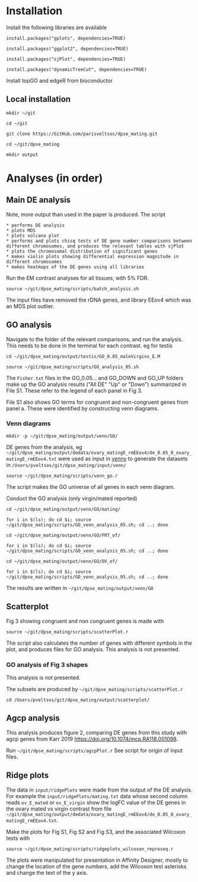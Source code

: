 # Installation

Install the following libraries are available

	install.packages("gplots", dependencies=TRUE)

	install.packages("ggplot2", dependencies=TRUE)

	install.packages("sjPlot", dependencies=TRUE)

	install.packages("dynamicTreeCut", dependencies=TRUE)

Install topGO and edgeR from bioconductor

## Local installation

	mkdir ~/git

	cd ~/git

	git clone https://GitHub.com/parisveltsos/dpse_mating.git

	cd ~/git/dpse_mating

	mkdir output

# Analyses (in order)

## Main DE analysis

Note, more output than used in the paper is produced. The script 

	* performs DE analysis
	* plots MDS 
	* plots volcano plot
	* performs and plots chisq tests of DE gene number comparisons between different chromosomes, and produces the relevant tables with sjPlot
	* plots the chromosomal distribution of significant genes
	* makes violin plots showing differential expression magnitude in different chromosomes
	* makes heatmaps of the DE genes using all libraries
	
Run the EM contrast analyses for all tissues, with 5% FDR.

	source ~/git/dpse_mating/scripts/batch_analysis.sh

The input files have removed the rDNA genes, and library EEov4 which was an MDS plot outlier.

## GO analysis

Navigate to the folder of the relevant comparisons, and run the analysis. This needs to be done in the terminal for each contrast. eg for testis

	cd ~/git/dpse_mating/output/testis/GO_0.05_maleVirgins_E.M

	source ~/git/dpse_mating/scripts/GO_analysis_05.sh

The `Fisher.txt` files in the GO_0.05... and GO_DOWN and GO_UP folders make up the GO analysis results ("All DE" "Up" or "Down") summarized in File S1. These refer to the legend of each panel in Fig 3.

File S1 also shows GO terms for congruent and non-congruent genes from panel a. These were identified by constructing venn diagrams.

### Venn diagrams

	mkdir -p ~/git/dpse_mating/output/venn/GO/

DE genes from the analysis, eg `~/git/dpse_mating/output/dedata/ovary_matingE_rmEEov4/de_0.05_0_ovary_matingE_rmEEov4.txt` were used as input in [venny](https://bioinfogp.cnb.csic.es/tools/venny/) to generate the datasets in `/Users/pveltsos/git/dpse_mating/input/venn/`

	source ~/git/dpse_mating/scripts/venn_go.r
	
The script makes the GO universe of all genes in each venn diagram.

Conduct the GO analysis (only virgin/mated reported)

	cd ~/git/dpse_mating/output/venn/GO/mating/

	for i in $(ls); do cd $i; source ~/git/dpse_mating/scripts/GO_venn_analysis_05.sh; cd ..; done

	cd ~/git/dpse_mating/output/venn/GO/FRT_of/

	for i in $(ls); do cd $i; source ~/git/dpse_mating/scripts/GO_venn_analysis_05.sh; cd ..; done

	cd ~/git/dpse_mating/output/venn/GO/OV_of/

	for i in $(ls); do cd $i; source ~/git/dpse_mating/scripts/GO_venn_analysis_05.sh; cd ..; done

The results are written in `~/git/dpse_mating/output/venn/GO`

## Scatterplot

Fig 3 showing congruent and non congruent genes is made with

	source ~/git/dpse_mating/scripts/scatterPlot.r

The script also calculates the number of genes with different symbols in the plot, and produces files for GO analysis. This analysis is not presented.


### GO analysis of Fig 3 shapes

This analysis is not presented.

The subsets are produced by `~/git/dpse_mating/scripts/scatterPlot.r`

	cd /Users/pveltsos/git/dpse_mating/output/scatterplot/

## Agcp analysis

This analysis produces figure 2, comparing DE genes from this study with agcp genes from Karr 2019 https://doi.org/10.1074/mcp.RA118.001098. 

Run `~/git/dpse_mating/scripts/agcpPlot.r` See script for origin of input files.

## Ridge plots

The data in `input/ridgePlots` were made from the output of the DE analysis. For example the `input/ridgePlots/mating.txt` data whose second column reads `ov_E_mated` or `ov_E_virgin` show the logFC value of the DE genes in the ovary mated vs virgin contrast from file `~/git/dpse_mating/output/dedata/ovary_matingE_rmEEov4/de_0.05_0_ovary_matingE_rmEEov4.txt`.

Make the plots for Fig S1, Fig S2 and Fig S3, and the associated Wilcoxon tests with 

	source ~/git/dpse_mating/scripts/ridgeplots_wilcoxon_reproseq.r

The plots were manipulated for presentation in Affinity Designer, mostly to change the location of the gene numbers, add the Wilcoxon test asterisks and change the text of the y axis.


